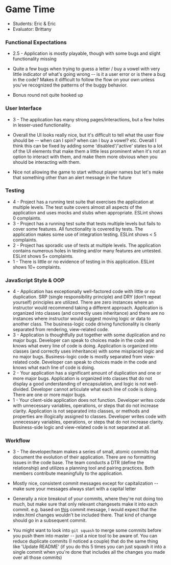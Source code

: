 # Game Time
* Students: Eric & Eric
* Evaluator: Brittany


### Functional Expectations

* 2.5 - Application is mostly playable, though with some bugs and slight functionality missing

* Quite a few bugs when trying to guess a letter / buy a vowel with very little indicator of what's going wrong -- is it a user error or is there a bug in the code? Makes it difficult to follow the flow on your own unless you've recognized the patterns of the buggy behavior.
* Bonus round not quite hooked up

### User Interface

* 3 - The application has many strong pages/interactions, but a few holes in lesser-used functionality.

* Overall the UI looks really nice, but it's difficult to tell what the user flow should be -- when can I spin? when can I buy a vowel? etc. Overall I think this can be fixed by adding some 'disabled'/'active' states to a lot of the UI elements that make them a little less prominent when it's not an option to interact with them, and make them more obvious when you should be interacting with them.
* Nice not allowing the game to start without player names but let's make that something other than an alert message in the future

### Testing

* 4 - Project has a running test suite that exercises the application at multiple levels. The test suite covers almost all aspects of the application and uses mocks and stubs when appropriate. ESLint shows 0 complaints.
* 3 - Project has a running test suite that tests multiple levels but fails to cover some features. All functionality is covered by tests. The application makes some use of integration testing. ESLint shows < 5 complaints.
* 2 - Project has sporadic use of tests at multiple levels. The application contains numerous holes in testing and/or many features are untested. ESLint shows 5+ complaints.
* 1 - There is little or no evidence of testing in this application. ESLint shows 10+ complaints.

### JavaScript Style & OOP

* 4 - Application has exceptionally well-factored code with little or no duplication. SRP (single responsibility principle) and DRY (don’t repeat yourself) principles are utilized. There are zero instances where an instructor would recommend taking a different approach. Application is organized into classes (and correctly uses inheritance) and there are no instances where instructor would suggest moving logic or data to another class. The business-logic code driving functionality is cleanly separated from rendering, view-related code.
* 3 - Application is thoughtfully put together with some duplication and no major bugs. Developer can speak to choices made in the code and knows what every line of code is doing. Application is organized into classes (and correctly uses inheritance) with some misplaced logic and no major bugs. Business-logic code is mostly separated from view-related code. Developer can speak to choices made in the code and knows what each line of code is doing.
* 2 - Your application has a significant amount of duplication and one or more major bugs. Application is organized into classes that do not display a good understanding of encapsulation, and logic is not well-divided. Developer cannot articulate what each line of code is doing. There are one or more major bugs.
* 1 - Your client-side application does not function. Developer writes code with unnecessary variables, operations, or steps that do not increase clarity. Application is not separated into classes, or methods and properties are illogically assigned to classes. Developer writes code with unnecessary variables, operations, or steps that do not increase clarity. Business-side logic and view-related code is not separated at all.


### Workflow

* 3 - The developer/team makes a series of small, atomic commits that document the evolution of their application. There are no formatting issues in the code base. The team conducts a DTR (define the relationship) and utilizes a planning tool and pairing practices. Both members contribute meaningfully to the application.


* Mostly nice, consistent commit messages except for capitalization -- make sure your messages always start with a capital letter
* Generally a nice breakout of your commits, where they're not doing too much, but make sure that only relevant changesets make it into each commit. e.g. based on [this](https://github.com/ericweissman/wheel_of_fortune/commit/54bd8f08f81d177cacf93cf548672e3971272aba) commit message, I would expect that the index.html changes wouldn't be included there. That kind of change should go in a subsequent commit.
* You might want to look into `git squash` to merge some commits before you push them into master -- just a nice tool to be aware of. You can reduce duplicate commits (I noticed a couple) that do the same thing like 'Update README' (if you do this 5 times you can just squash it into a single commit when you're done that includes all the changes you made over all those commits)
